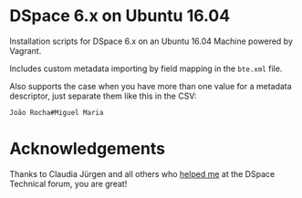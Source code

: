 # DSpace 6.x on Ubuntu 16.04

Installation scripts for DSpace 6.x on an Ubuntu 16.04 Machine powered by Vagrant.

Includes custom metadata importing by field mapping in the `bte.xml` file. 

Also supports the case when you have more than one value for a metadata descriptor, just separate them like this in the CSV:

`João Rocha#Miguel Maria`

# Acknowledgements

Thanks to Claudia Jürgen and all others who [helped me](https://groups.google.com/forum/#!topic/dspace-tech/nzH76gcvWjc) at the DSpace Technical forum, you are great!
